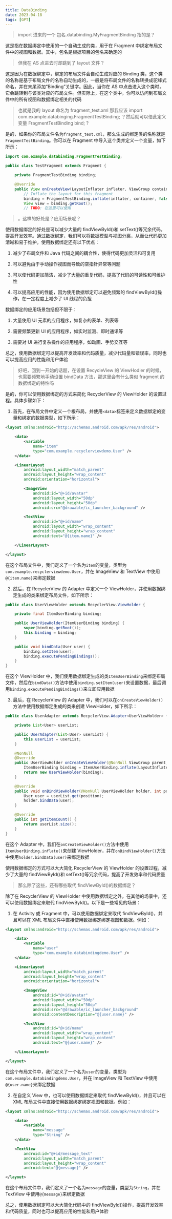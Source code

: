 ```yaml
---
title: DataBinding
date: 2023-04-18
tags: [GPT]
---
```


> import 进来的一个 包名.databinding.MyFragmentBinding 指的是？

这是指在数据绑定中使用的一个自动生成的类，用于在 Fragment 中绑定布局文件中的视图和数据。其中，包名是根据项目的包名来确定的

> 但我在 AS 点进去时却跳到了 layout 文件？

这是因为在数据绑定中，绑定的布局文件会自动生成对应的 Binding 类，这个类的名称是基于布局文件的名称自动生成的，一般是将布局文件的名称转换成驼峰式命名，并在末尾添加“Binding”关键字。因此，当你在 AS 中点击进入这个类时，它会跳转到与该类对应的布局文件。但实际上，在这个类中，你可以访问到布局文件中的所有视图和数据绑定相关的代码

> 也就是我的 layout 命名为 fragment_test.xml 那我应该 import com.example.databinging.FragmentTestBinding; ？然后就可以借此定义变量 FragmentTestBinding bind; ?

是的，如果你的布局文件名为`fragment_test.xml`，那么生成的绑定类的名称就是`FragmentTestBinding`。你可以在 Fragment 中导入这个类并定义一个变量，如下所示：

```java
import com.example.databinding.FragmentTestBinding;

public class TestFragment extends Fragment {

    private FragmentTestBinding binding;

    @Override
    public View onCreateView(LayoutInflater inflater, ViewGroup container, Bundle savedInstanceState) {
        // Inflate the layout for this fragment
        binding = FragmentTestBinding.inflate(inflater, container, false);
        View view = binding.getRoot();
        // TODO: 在这里可以使用
```

> 。这样的好处是？应用场景呢？

使用数据绑定的好处是可以减少大量的 findViewById()和 setText()等冗余代码，提高开发效率。通过数据绑定，我们可以将数据模型与视图分离，从而让代码更加清晰和易于维护。使用数据绑定还有以下优点：

1. 减少了布局文件和 Java 代码之间的耦合性，使得代码更加灵活和可复用

2. 可以避免由于手动操作视图而导致的空指针异常等问题

3. 可以使代码更加简洁，减少了大量的重复代码，提高了代码的可读性和可维护性

4. 可以提高应用的性能，因为使用数据绑定可以避免频繁的 findViewById()操作，在一定程度上减少了 UI 线程的负担

数据绑定的应用场景包括但不限于：

1. 大量使用 UI 元素的应用程序，如复杂的表单、列表等

2. 需要频繁更新 UI 的应用程序，如实时监测、即时通讯等

3. 需要对 UI 进行复杂操作的应用程序，如动画、手势交互等

总之，使用数据绑定可以提高开发效率和代码质量，减少代码量和错误率，同时也可以提高应用的性能和用户体验

> 好吧，回到一开始的话题，在设置 RecycleView 的 ViewHodler 的时候，也需要频繁地手动设置 bindData 方法，那这里会有什么类似 fragment 的数据绑定的特性吗

是的，你可以使用数据绑定的方式来简化 RecyclerView 的 ViewHolder 的设置过程。具体步骤如下：

1. 首先，在布局文件中定义一个根布局，并使用`<data>`标签来定义数据绑定的变量和绑定的数据类型，如下所示：

```xml
<layout xmlns:android="http://schemas.android.com/apk/res/android">

    <data>
        <variable
            name="item"
            type="com.example.recyclerviewdemo.User" />
    </data>

    <LinearLayout
        android:layout_width="match_parent"
        android:layout_height="wrap_content"
        android:orientation="horizontal">

        <ImageView
            android:id="@+id/avatar"
            android:layout_width="50dp"
            android:layout_height="50dp"
            android:src="@drawable/ic_launcher_background" />

        <TextView
            android:id="@+id/name"
            android:layout_width="wrap_content"
            android:layout_height="wrap_content"
            android:text="@{item.name}" />

    </LinearLayout>

</layout>
```

在这个布局文件中，我们定义了一个名为`item`的变量，类型为`com.example.recyclerviewdemo.User`，并在 ImageView 和 TextView 中使用`@{item.name}`来绑定数据

2. 然后，在 RecyclerView 的 Adapter 中定义一个 ViewHolder，并使用数据绑定生成的类来绑定布局文件，如下所示：

```java
public class UserViewHolder extends RecyclerView.ViewHolder {

    private final ItemUserBinding binding;

    public UserViewHolder(ItemUserBinding binding) {
        super(binding.getRoot());
        this.binding = binding;
    }

    public void bindData(User user) {
        binding.setItem(user);
        binding.executePendingBindings();
    }
}
```

在这个 ViewHolder 中，我们使用数据绑定生成的类`ItemUserBinding`来绑定布局文件，然后在`bindData()`方法中使用`binding.setItem(user)`来设置数据，最后调用`binding.executePendingBindings()`来立即应用数据

3. 最后，在 RecyclerView 的 Adapter 中，我们可以在`onCreateViewHolder()`方法中使用数据绑定生成的类来创建 ViewHolder，如下所示：

```java
public class UserAdapter extends RecyclerView.Adapter<UserViewHolder> {

    private List<User> userList;

    public UserAdapter(List<User> userList) {
        this.userList = userList;
    }

    @NonNull
    @Override
    public UserViewHolder onCreateViewHolder(@NonNull ViewGroup parent, int viewType) {
        ItemUserBinding binding = ItemUserBinding.inflate(LayoutInflater.from(parent.getContext()), parent, false);
        return new UserViewHolder(binding);
    }

    @Override
    public void onBindViewHolder(@NonNull UserViewHolder holder, int position) {
        User user = userList.get(position);
        holder.bindData(user);
    }

    @Override
    public int getItemCount() {
        return userList.size();
    }
}
```

在这个 Adapter 中，我们在`onCreateViewHolder()`方法中使用`ItemUserBinding.inflate()`来创建 ViewHolder，并在`onBindViewHolder()`方法中使用`holder.bindData(user)`来绑定数据

使用数据绑定的方式可以大大简化 RecyclerView 的 ViewHolder 的设置过程，减少了大量的 findViewById()和 setText()等冗余代码，提高了开发效率和代码质量

> 那么除了这些，还有哪些取代 findViewById()的数据绑定？

除了在 RecyclerView 的 ViewHolder 中使用数据绑定之外，在其他的场景中，还可以使用数据绑定来取代 findViewById()。以下是一些常见的场景：

1. 在 Activity 或 Fragment 中，可以使用数据绑定来取代 findViewById()，并且可以在 XML 布局文件中直接使用数据绑定绑定视图和数据。例如：

```xml
<layout xmlns:android="http://schemas.android.com/apk/res/android">

    <data>
        <variable
            name="user"
            type="com.example.databindingdemo.User" />
    </data>

    <LinearLayout
        android:layout_width="match_parent"
        android:layout_height="wrap_content"
        android:orientation="horizontal">

        <ImageView
            android:id="@+id/avatar"
            android:layout_width="50dp"
            android:layout_height="50dp"
            android:src="@drawable/ic_launcher_background"
            android:contentDescription="@{user.name}" />

        <TextView
            android:id="@+id/name"
            android:layout_width="wrap_content"
            android:layout_height="wrap_content"
            android:text="@{user.name}" />

    </LinearLayout>

</layout>
```

在这个布局文件中，我们定义了一个名为`user`的变量，类型为`com.example.databindingdemo.User`，并在 ImageView 和 TextView 中使用`@{user.name}`来绑定数据

2. 在自定义 View 中，也可以使用数据绑定来取代 findViewById()，并且可以在 XML 布局文件中直接使用数据绑定绑定视图和数据。例如：

```xml
<layout xmlns:android="http://schemas.android.com/apk/res/android">

    <data>
        <variable
            name="message"
            type="String" />
    </data>

    <TextView
        android:id="@+id/message_text"
        android:layout_width="match_parent"
        android:layout_height="wrap_content"
        android:text="@{message}" />

</layout>
```

在这个布局文件中，我们定义了一个名为`message`的变量，类型为`String`，并在 TextView 中使用`@{message}`来绑定数据

总之，使用数据绑定可以大大简化代码中的 findViewById()操作，提高开发效率和代码质量，同时也可以提高应用的性能和用户体验
